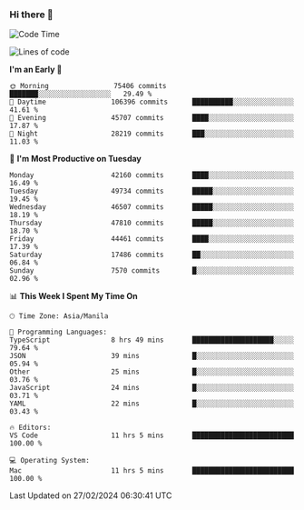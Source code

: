 ### Hi there 👋

<!--START_SECTION:waka-->
![Code Time](http://img.shields.io/badge/Code%20Time-4%2C915%20hrs%206%20mins-blue)

![Lines of code](https://img.shields.io/badge/From%20Hello%20World%20I%27ve%20Written-115.2%20million%20lines%20of%20code-blue)

**I'm an Early 🐤** 

```text
🌞 Morning                75406 commits       ███████░░░░░░░░░░░░░░░░░░   29.49 % 
🌆 Daytime                106396 commits      ██████████░░░░░░░░░░░░░░░   41.61 % 
🌃 Evening                45707 commits       ████░░░░░░░░░░░░░░░░░░░░░   17.87 % 
🌙 Night                  28219 commits       ███░░░░░░░░░░░░░░░░░░░░░░   11.03 % 
```
📅 **I'm Most Productive on Tuesday** 

```text
Monday                   42160 commits       ████░░░░░░░░░░░░░░░░░░░░░   16.49 % 
Tuesday                  49734 commits       █████░░░░░░░░░░░░░░░░░░░░   19.45 % 
Wednesday                46507 commits       █████░░░░░░░░░░░░░░░░░░░░   18.19 % 
Thursday                 47810 commits       █████░░░░░░░░░░░░░░░░░░░░   18.70 % 
Friday                   44461 commits       ████░░░░░░░░░░░░░░░░░░░░░   17.39 % 
Saturday                 17486 commits       ██░░░░░░░░░░░░░░░░░░░░░░░   06.84 % 
Sunday                   7570 commits        █░░░░░░░░░░░░░░░░░░░░░░░░   02.96 % 
```


📊 **This Week I Spent My Time On** 

```text
🕑︎ Time Zone: Asia/Manila

💬 Programming Languages: 
TypeScript               8 hrs 49 mins       ████████████████████░░░░░   79.64 % 
JSON                     39 mins             █░░░░░░░░░░░░░░░░░░░░░░░░   05.94 % 
Other                    25 mins             █░░░░░░░░░░░░░░░░░░░░░░░░   03.76 % 
JavaScript               24 mins             █░░░░░░░░░░░░░░░░░░░░░░░░   03.71 % 
YAML                     22 mins             █░░░░░░░░░░░░░░░░░░░░░░░░   03.43 % 

🔥 Editors: 
VS Code                  11 hrs 5 mins       █████████████████████████   100.00 % 

💻 Operating System: 
Mac                      11 hrs 5 mins       █████████████████████████   100.00 % 
```


 Last Updated on 27/02/2024 06:30:41 UTC
<!--END_SECTION:waka-->


<!--
**rad182/rad182** is a ✨ _special_ ✨ repository because its `README.md` (this file) appears on your GitHub profile.

Here are some ideas to get you started:

- 🔭 I’m currently working on ...
- 🌱 I’m currently learning ...
- 👯 I’m looking to collaborate on ...
- 🤔 I’m looking for help with ...
- 💬 Ask me about ...
- 📫 How to reach me: ...
- 😄 Pronouns: ...
- ⚡ Fun fact: ...
-->
